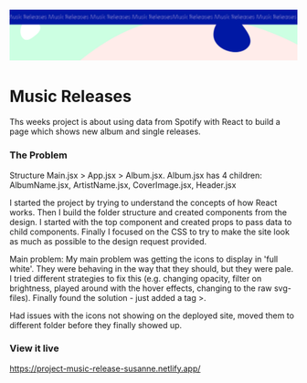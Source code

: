 <h1 align="center">
  <a href="">
    <img src="/src/assets/music-releases.svg" alt="Project Banner Image">
  </a>
</h1>

# Music Releases

Ths weeks project is about using data from Spotify with React to build a page which shows new album and single releases.

### The Problem

Structure
Main.jsx > App.jsx > Album.jsx. Album.jsx has 4 children: AlbumName.jsx, ArtistName.jsx, CoverImage.jsx, Header.jsx

I started the project by trying to understand the concepts of how React works. Then I build the folder structure and created components from the design. I started with the top component and created props to pass data to child components. Finally I focused on the CSS to try to make the site look as much as possible to the design request provided.

Main problem: My main problem was getting the icons to display in 'full white'. They were behaving in the way that they should, but they were pale. I tried different strategies to fix this (e.g. changing opacity, filter on brightness, played around with the hover effects, changing to the raw svg-files). Finally found the solution - just added a tag >.

Had issues with the icons not showing on the deployed site, moved them to different folder before they finally showed up.

### View it live

https://project-music-release-susanne.netlify.app/
